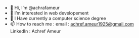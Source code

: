 - 👋 Hi, I’m @achrafameur
- 👀 I’m interested in web developement
- 🌱 I Have currently a computer science degree 
- 📫 How to reach me :
     email : achref.ameur1925@gmail.com                                                                                                                                                           
     LinkedIn : Achref Ameur
 
<!---
achrafameur/achrafameur is a ✨ special ✨ repository because its `README.md` (this file) appears on your GitHub profile.
You can click the Preview link to take a look at your changes.
--->
